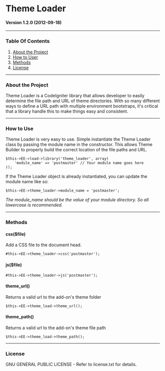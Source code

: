# Theme Loader

#### Version 1.2.0 (2012-09-18)

---

### Table Of Contents

1. [About the Project](#about-the-project)
2. [How to User](#how-to-use)
3. [Methods](#methods)
4. [License](#license)

---

### About the Project

Theme Loader is a CodeIgniter library that allows developer to easily determine the file path and URL of theme directories. With so many different ways to define a URL path with multiple environment bootstraps, it's critical that a library handle this to make things easy and consistent.

---

### How to Use

Theme Loader is very easy to use. Simple instantiate the Theme Loader class by passing the module name in the constructor. This allows Theme Builder to properly build the correct location of the file paths and URL.


	$this->EE->load->library('theme_loader', array(
		'module_name' => 'postmaster' // Your module name goes here
	));

If the Theme Loader object is already instantiated, you can update the module name like so:

	$this->EE->theme_loader->module_name = 'postmaster';
	
*The module_name should be the value of your module directory. So all lowercase is recommended.*

---

### Methods

#### css($file)

Add a CSS file to the document head.

	#this->EE->theme_loader->css('postmaster');

#### js($file)

	#this->EE->theme_loader->js('postmaster');

#### theme_url()
	
Returns a valid url to the add-on's theme folder
	
	$this->EE->theme_load->theme_url();
	
#### theme_path()
	
Returns a valid url to the add-on's theme file path

	$this->EE->theme_load->theme_path();

---

### License

GNU GENERAL PUBLIC LICENSE - Refer to license.txt for details.